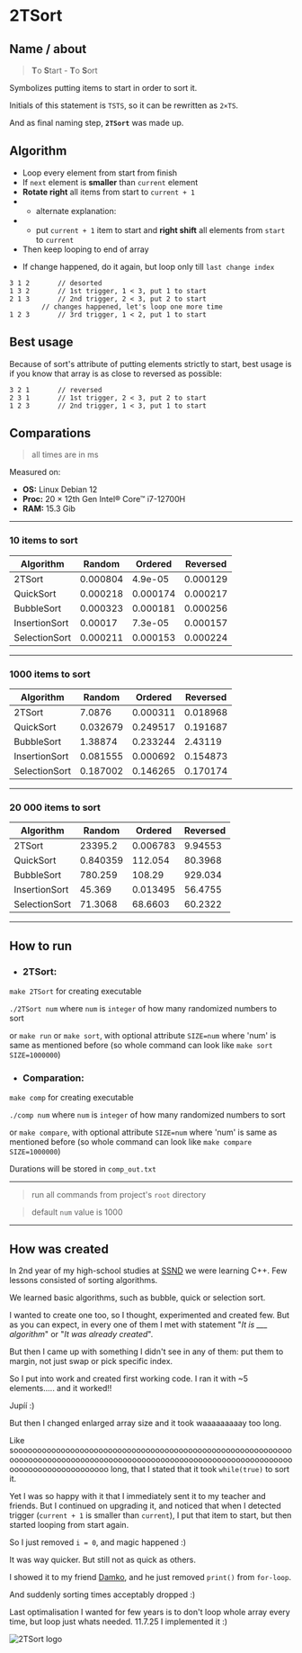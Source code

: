 # 2TSort

## Name / about
> **T**o **S**tart - **T**o **S**ort

Symbolizes putting items to start in order to sort it.

Initials of this statement is `TSTS`, so it can be rewritten as `2×TS`.

And as final naming step, **`2TSort`** was made up.

## Algorithm
- Loop every element from start from finish
- If `next` element is **smaller** than `current` element
- **Rotate right** all items from start to `current + 1`
- - alternate explanation: 
- - put `current + 1` item to start and **right shift** all elements from `start` to `current`
- Then keep looping to end of array

>
- If change happened, do it again, but loop only till `last change index`

```
3 1 2		// desorted
1 3 2		// 1st trigger, 1 < 3, put 1 to start
2 1 3		// 2nd trigger, 2 < 3, put 2 to start
		// changes happened, let's loop one more time
1 2 3		// 3rd trigger, 1 < 2, put 1 to start
```

## Best usage
Because of sort's attribute of putting elements strictly to start,
best usage is if you know that array is as close to reversed as possible:
```
3 2 1		// reversed
2 3 1		// 1st trigger, 2 < 3, put 2 to start
1 2 3		// 2nd trigger, 1 < 3, put 1 to start
```

## Comparations
> all times are in ms

Measured on:
- **OS:**   Linux Debian 12
- **Proc:** 20 × 12th Gen Intel® Core™ i7-12700H
- **RAM:**  15.3 Gib

---

### 10 items to sort

| Algorithm     |   Random |  Ordered | Reversed |
|---------------|----------|----------|----------|
| 2TSort        | 0.000804 |  4.9e-05 | 0.000129 |
| QuickSort     | 0.000218 | 0.000174 | 0.000217 |
| BubbleSort    | 0.000323 | 0.000181 | 0.000256 |
| InsertionSort |  0.00017 |  7.3e-05 | 0.000157 |
| SelectionSort | 0.000211 | 0.000153 | 0.000224 |

---

### 1000 items to sort

| Algorithm     |   Random |  Ordered | Reversed |
|---------------|----------|----------|----------|
| 2TSort        |   7.0876 | 0.000311 | 0.018968 |
| QuickSort     | 0.032679 | 0.249517 | 0.191687 |
| BubbleSort    |  1.38874 | 0.233244 |  2.43119 |
| InsertionSort | 0.081555 | 0.000692 | 0.154873 |
| SelectionSort | 0.187002 | 0.146265 | 0.170174 |

---

### 20 000 items to sort

| Algorithm     |   Random |  Ordered | Reversed |
|---------------|----------|----------|----------|
| 2TSort        |  23395.2 | 0.006783 |  9.94553 |
| QuickSort     | 0.840359 |  112.054 |  80.3968 |
| BubbleSort    |  780.259 |   108.29 |  929.034 |
| InsertionSort |   45.369 | 0.013495 |  56.4755 |
| SelectionSort |  71.3068 |  68.6603 |  60.2322 |

---

## How to run 

- ### 2TSort:
`make 2TSort` for creating executable

`./2TSort num` where `num` is `integer` of how many randomized numbers to sort

or `make run` or `make sort`, with optional attribute `SIZE=num` where 'num' is same as mentioned before
(so whole command can look like `make sort SIZE=1000000`)

- ### Comparation:

`make comp` for creating executable

`./comp num` where `num` is `integer` of how many randomized numbers to sort

or `make compare`, with optional attribute `SIZE=num` where 'num' is same as mentioned before
(so whole command can look like `make compare SIZE=1000000`)

Durations will be stored in `comp_out.txt`

---

> run all commands from project's `root` directory

> default `num` value is 1000

---


## How was created
In 2nd year of my high-school studies at [SSND](https://it-lyceum.tech/) we were learning C++.
Few lessons consisted of sorting algorithms.

We learned basic algorithms, such as bubble, quick or selection sort.

I wanted to create one too, so I thought, experimented and created few.
But as you can expect, in every one of them I met with statement "*It is ___ algorithm*" or "*It was already created*".

But then I came up with something I didn't see in any of them: put them to margin, not just swap or pick specific index.

So I put into work and created first working code.
I ran it with ~5 elements..... and it worked!!

Jupíí :)

But then I changed enlarged array size and it took waaaaaaaaay too long.

Like soooooooooooooooooooooooooooooooooooooooooooooooooooooooooooooooooooooooooooooooooooooooooooooooooooooooooooooooooooooooooooooooooooooooooooo long, that I stated that it took `while(true)` to sort it.

Yet I was so happy with it that I immediately sent it to my teacher and friends.
But I continued on upgrading it, and noticed that when I detected trigger (`current + 1` is smaller than `current`), I put that item to start, but then started looping from start again.

So I just removed `i = 0`, and magic happened :)

It was way quicker.
But still not as quick as others.

I showed it to my friend [Damko](https://github.com/Damko757), and he just removed `print()` from `for-loop`.

And suddenly sorting times acceptably dropped :)

Last optimalisation I wanted for few years is to don't loop whole array every time, but loop just whats needed.
11.7.25 I implemented it :)

![2TSort logo](2TSort.png)
